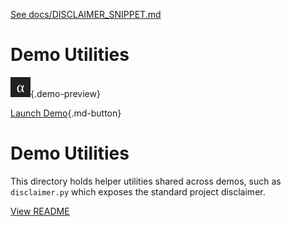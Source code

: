 [See docs/DISCLAIMER_SNIPPET.md](../DISCLAIMER_SNIPPET.md)

# Demo Utilities

![preview](../utils/assets/preview.svg){.demo-preview}

[Launch Demo](../utils/){.md-button}

# Demo Utilities

This directory holds helper utilities shared across demos, such as `disclaimer.py` which exposes the standard project disclaimer.

[View README](../../alpha_factory_v1/demos/utils/README.md)
